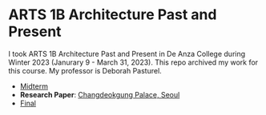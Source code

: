 # ARTS 1B Architecture Past and Present
I took ARTS 1B Architecture Past and Present in De Anza College during Winter 2023 (Janurary 9 - March 31, 2023). This repo archived my work for this course. My professor is Deborah Pasturel.
* [Midterm](ARTS%201B%20Midterm.pdf)
* **Research Paper**:  [Changdeokgung Palace, Seoul](ARTS%201B%20Final%20Paper.pdf)
* [Final](ARTS%201B%20Final-cite.pdf)
